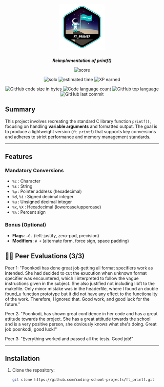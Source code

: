<h1 align="center">
	<img src="https://github.com/senthilpoo10/badges/blob/main/badges/ft_printfe.png" />
</h1>

<p align="center">
	<b><i>Reimplementation of printf()</i></b><br>
</p>

<p align="center">
    <img alt="score" src="https://img.shields.io/badge/score-100%2F100-brightgreen" />
<p align="center">
    <img alt="solo" src="https://img.shields.io/badge/solo-yellow" />
    <img alt="estimated time" src="https://img.shields.io/badge/time%20spent-50%20hours-blue" />
    <img alt="XP earned" src="https://img.shields.io/badge/XP%20earned-312-orange" />
<p align="center">
	<img alt="GitHub code size in bytes" src="https://img.shields.io/github/languages/code-size/senthilpoo10/ft_printf?color=lightblue" />
	<img alt="Code language count" src="https://img.shields.io/github/languages/count/senthilpoo10/ft_printf?color=yellow" />
	<img alt="GitHub top language" src="https://img.shields.io/github/languages/top/senthilpoo10/ft_printf?color=blue" />
	<img alt="GitHub last commit" src="https://img.shields.io/github/last-commit/senthilpoo10/ft_printf?color=green" />
</p>

## Summary
This project involves recreating the standard C library function `printf()`, focusing on handling **variable arguments** and formatted output. The goal is to produce a lightweight version (`ft_printf`) that supports key conversions and adheres to strict performance and memory management standards.

---

## Features
### Mandatory Conversions
- `%c` : Character  
- `%s` : String  
- `%p` : Pointer address (hexadecimal)  
- `%d`, `%i` : Signed decimal integer  
- `%u` : Unsigned decimal integer  
- `%x`, `%X` : Hexadecimal (lowercase/uppercase)  
- `%%` : Percent sign  

### Bonus (Optional)
- **Flags**: `-0.` (left-justify, zero-pad, precision)  
- **Modifiers**: `# +` (alternate form, force sign, space padding)

## 🧑‍💻 Peer Evaluations (3/3)
Peer 1: "Poonkodi has done great job getting all format specifiers work as intended. She had decided to cut the exucution when unknown format specifier was encountered, which I interpreted to follow the vague instructions given in the subject. She also justified not including libft to the makefile. Only minor mistake was in the headerfile, where I found an double found_u function prototype but it did not have any effect to the functionality of the work. Therefore, I ignored that. Good work, and good luck for the future."

Peer 2: "Poonkodi, has shown great confidence in her code and has a great attitude towards the project. She has a great attitude towards the school and is a very positive person, she obviously knows what she's doing. Great job poonkodi, good luck!"

Peer 3: "Everything worked and passed all the tests. Good job!"

---

## Installation
1. Clone the repository:
   ```bash
   git clone https://github.com/coding-school-projects/ft_printf.git
